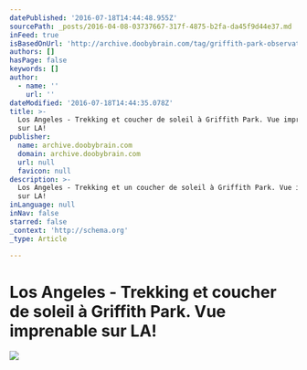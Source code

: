 ```yaml
---
datePublished: '2016-07-18T14:44:48.955Z'
sourcePath: _posts/2016-04-08-03737667-317f-4875-b2fa-da45f9d44e37.md
inFeed: true
isBasedOnUrl: 'http://archive.doobybrain.com/tag/griffith-park-observatory/'
authors: []
hasPage: false
keywords: []
author:
  - name: ''
    url: ''
dateModified: '2016-07-18T14:44:35.078Z'
title: >-
  Los Angeles - Trekking et coucher de soleil à Griffith Park. Vue imprenable
  sur LA!
publisher:
  name: archive.doobybrain.com
  domain: archive.doobybrain.com
  url: null
  favicon: null
description: >-
  Los Angeles - Trekking et un coucher de soleil à Griffith Park. Vue imprenable
  sur LA!
inLanguage: null
inNav: false
starred: false
_context: 'http://schema.org'
_type: Article

---
```

# Los Angeles - Trekking et coucher de soleil à Griffith Park. Vue imprenable sur LA!
![](https://s3-us-west-2.amazonaws.com/the-grid-img/p/b6e03ec917826b197424e41b312e0ea00c8d150f.jpg)